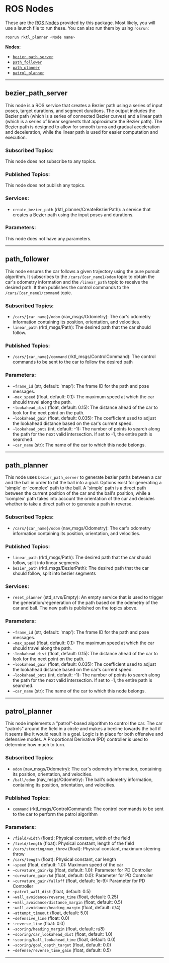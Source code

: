 # ROS Nodes

These are the [ROS Nodes](http://wiki.ros.org/Nodes) provided by this package.
Most likely, you will use a launch file to run these. You can also run them
by using `rosrun`:

```bash
rosrun rktl_planner <Node name>
```

**Nodes:**
- [`bezier_path_server`](#bezier-path-server)
- [`path_follower`](#path-follower)
- [`path_planner`](#path-planner)
- [`patrol_planner`](#patrol-planner)

---

## bezier_path_server

This node is a ROS service that creates a Bezier path using a series of input
poses, target durations, and segment durations. The output includes the Bezier
path (which is a series of connected Bezier curves) and a linear path (which is
a series of linear segments that approximate the Bezier path). The Bezier path
is designed to allow for smooth turns and gradual acceleration and deceleration,
while the linear path is used for easier computation and execution.

### Subscribed Topics:
This node does not subscribe to any topics.

### Published Topics:
This node does not publish any topics.

### Services:
- `create_bezier_path` (rktl_planner/CreateBezierPath): a service that
    creates a Bezier path using the input poses and durations.

### Parameters:
This node does not have any parameters.

---

## path_follower

This node ensures the car follows a given trajectory using the pure pursuit
algorithm. It subscribes to the `/cars/{car_name}/odom` topic to obtain the
car's odometry information and the `/linear_path` topic to receive the desired
path. It then publishes the control commands to the `/cars/{car_name}/command`
topic.

### Subscribed Topics:
- `/cars/{car_name}/odom` (nav_msgs/Odometry): The car's odometry information
    containing its position, orientation, and velocities.
- `linear_path` (rktl_msgs/Path): The desired path that the car should follow.

### Published Topics:
- `/cars/{car_name}/command` (rktl_msgs/ControlCommand): The control commands to
    be sent to the car to follow the desired path

### Parameters:
- `~frame_id` (str, default: 'map'): The frame ID for the path and pose messages.
- `~max_speed` (float, default: 0.1): The maximum speed at which the car should 
    travel along the path.
- `~lookahead_dist` (float, default: 0.15): The distance ahead of the car to
    look for the next point on the path.
- `~lookahead_gain` (float, default: 0.035): The coefficient used to adjust the
    lookahead distance based on the car's current speed.
- `~lookahead_pnts` (int, default: -1): The number of points to search along the
    path for the next valid intersection. If set to -1, the entire path is searched.
- `~car_name` (str): The name of the car to which this node belongs.

---

## path_planner

This node uses `bezier_path_server` to generate bezier paths between a car and
the ball in order to hit the ball into a goal. Options exist for generating a
'simple' or 'complex' path to the ball. A 'simple' path is a direct path between
the current position of the car and the ball's position, while a 'complex' path
takes into account the orientation of the car and decides whether to take a
direct path or to generate a path in reverse.

### Subscribed Topics:
- `/cars/{car_name}/odom` (nav_msgs/Odometry): The car's odometry information
    containing its position, orientation, and velocities.

### Published Topics:
- `linear_path` (rktl_msgs/Path): The desired path that the car should follow,
    split into linear segments
- `bezier_path` (rktl_msgs/BezierPath): The desired path that the car should
    follow, split into bezier segments

### Services:
- `reset_planner` (std_srvs/Empty): An empty service that is used to trigger
    the generation/regeneration of the path based on the odemetry of the car
    and ball. The new path is published on the topics above.

### Parameters:
- `~frame_id` (str, default: 'map'): The frame ID for the path and pose messages.
- `~max_speed` (float, default: 0.1): The maximum speed at which the car should 
    travel along the path.
- `~lookahead_dist` (float, default: 0.15): The distance ahead of the car to
    look for the next point on the path.
- `~lookahead_gain` (float, default: 0.035): The coefficient used to adjust the
    lookahead distance based on the car's current speed.
- `~lookahead_pnts` (int, default: -1): The number of points to search along the
    path for the next valid intersection. If set to -1, the entire path is searched.
- `~car_name` (str): The name of the car to which this node belongs.

---

## patrol_planner

This node implements a "patrol"-based algorithm to control the car. The car
"patrols" around the field in a circle and makes a beeline towards the ball if
it seems like it would result in a goal. Logic is in place for both offensive
and defensive modes. A Proportional Derivative (PD) controller is used to
determine how much to turn.

### Subscribed Topics:
- `odom` (nav_msgs/Odometry): The car's odometry information, containing its
    position, orientation, and velocities.
- `/ball/odom` (nav_msgs/Odometry): The ball's odometry information, containing
    its position, orientation, and velocities.

### Published Topics:
- `command` (rktl_msgs/ControlCommand): The control commands to be sent to the
    car to perform the patrol algorithm

### Parameters:
- `/field/width` (float): Physical constant, width of the field
- `/field/length` (float): Physical constant, length of the field
- `/cars/steering/max_throw` (float): Physical constant, maximum steering throw
- `/cars/length` (float): Physical constant, car length
- `~speed` (float, default: 1.0): Maximum speed of the car
- `~curvature_gain/kp` (float, default: 1.0): Parameter for PD Controller
- `~curvature_gain/kd` (float, default: 0.0): Parameter for PD Controller
- `~curvature_gain/falloff` (float, default: 1e-9): Parameter for PD Controller
- `~patrol_wall_dist` (float, default: 0.5)
- `~wall_avoidance/reverse_time` (float, default: 0.25)
- `~wall_avoidance/distance_margin` (float, default: 0.5)
- `~wall_avoidance/heading_margin` (float, default: π/4)
- `~attempt_timeout` (float, default: 5.0)
- `~defensive_line` (float: 0.0)
- `~reverse_line` (float: 0.0)
- `~scoring/heading_margin` (float, default: π/8)
- `~scoring/car_lookahead_dist` (float, default: 1.0)
- `~scoring/ball_lookahead_time` (float, default: 0.0)
- `~scoring/goal_depth_target` (float, default: 0.0)
- `~defense/reverse_time_gain` (float, default: 0.5)

---
